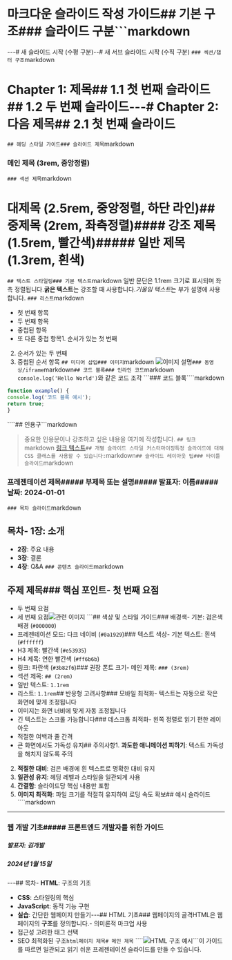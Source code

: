 # 마크다운 슬라이드 작성 가이드## 기본 구조### 슬라이드 구분```markdown
---# 새 슬라이드 시작 (수평 구분)--# 새 서브 슬라이드 시작 (수직 구분)
```### 섹션/챕터 구조```markdown
# Chapter 1: 제목## 1.1 첫 번째 슬라이드## 1.2 두 번째 슬라이드---# Chapter 2: 다음 제목## 2.1 첫 번째 슬라이드
```## 헤딩 스타일 가이드### 슬라이드 제목```markdown
### 메인 제목 (3rem, 중앙정렬)
```### 섹션 제목```markdown
# 대제목 (2.5rem, 중앙정렬, 하단 라인)## 중제목 (2rem, 좌측정렬)#### 강조 제목 (1.5rem, 빨간색)##### 일반 제목 (1.3rem, 흰색)
```## 텍스트 스타일링### 기본 텍스트```markdown
일반 문단은 1.1rem 크기로 표시되며 좌측 정렬됩니다.**굵은 텍스트**는 강조할 때 사용합니다.*기울임 텍스트*는 부가 설명에 사용합니다.
```### 리스트```markdown
- 첫 번째 항목
- 두 번째 항목
- 중첩된 항목
- 또 다른 중첩 항목1. 순서가 있는 첫 번째
2. 순서가 있는 두 번째
1. 중첩된 순서 항목
```## 미디어 삽입### 이미지```markdown
![이미지 설명](이미지경로.jpg)```### 동영상/iframe```markdown```## 코드 블록### 인라인 코드```markdown
`console.log('Hello World')`와 같은 코드 조각
```### 코드 블록````markdown
```javascript
function example() {
console.log('코드 블록 예시');
return true;
}
```
````## 인용구```markdown
> 중요한 인용문이나 강조하고 싶은 내용을
> 여기에 작성합니다.
```## 링크```markdown
[링크 텍스트](https://example.com)```## 개별 슬라이드 스타일 커스터마이징특정 슬라이드에 대해 CSS 클래스를 사용할 수 있습니다:```markdown```## 슬라이드 레이아웃 팁### 타이틀 슬라이드```markdown
### 프레젠테이션 제목##### 부제목 또는 설명##### 발표자: 이름##### 날짜: 2024-01-01
```### 목차 슬라이드```markdown
## 목차- **1장**: 소개
- **2장**: 주요 내용
- **3장**: 결론
- **4장**: Q&A
```### 콘텐츠 슬라이드```markdown
## 주제 제목### 핵심 포인트- 첫 번째 요점
- 두 번째 요점
- 세 번째 요점![관련 이미지](image.jpg)
```## 색상 및 스타일 가이드### 배경색- 기본: 검은색 배경 (`#000000`)
- 프레젠테이션 모드: 다크 네이비 (`#0a1929`)### 텍스트 색상- 기본 텍스트: 흰색 (`#ffffff`)
- H3 제목: 빨간색 (`#e53935`)
- H4 제목: 연한 빨간색 (`#ff6b6b`)
- 링크: 파란색 (`#3b82f6`)### 권장 폰트 크기- 메인 제목: `### (3rem)`
- 섹션 제목: `## (2rem)`
- 일반 텍스트: `1.1rem`
- 리스트: `1.1rem`## 반응형 고려사항### 모바일 최적화- 텍스트는 자동으로 작은 화면에 맞게 조정됩니다
- 이미지는 화면 너비에 맞게 자동 조정됩니다
- 긴 텍스트는 스크롤 가능합니다### 데스크톱 최적화- 왼쪽 정렬로 읽기 편한 레이아웃
- 적절한 여백과 줄 간격
- 큰 화면에서도 가독성 유지## 주의사항1. **과도한 애니메이션 피하기**: 텍스트 가독성을 해치지 않도록 주의
2. **적절한 대비**: 검은 배경에 흰 텍스트로 명확한 대비 유지
3. **일관성 유지**: 헤딩 레벨과 스타일을 일관되게 사용
4. **간결함**: 슬라이드당 핵심 내용만 포함
5. **이미지 최적화**: 파일 크기를 적절히 유지하여 로딩 속도 확보## 예시 슬라이드````markdown
---
### 웹 개발 기초##### 프론트엔드 개발자를 위한 가이드
##### 발표자: 김개발
##### 2024년 1월 15일
---## 목차- **HTML**: 구조의 기초
- **CSS**: 스타일링의 핵심
- **JavaScript**: 동적 기능 구현
- **실습**: 간단한 웹페이지 만들기---## HTML 기초### 웹페이지의 골격HTML은 웹페이지의 **구조**를 정의합니다.- 의미론적 마크업 사용
- 접근성 고려한 태그 선택
- SEO 최적화된 구조```html페이지 제목# 메인 제목```
````![HTML 구조 예시](html-structure.png)```이 가이드를 따르면 일관되고 읽기 쉬운 프레젠테이션 슬라이드를 만들 수 있습니다.
```